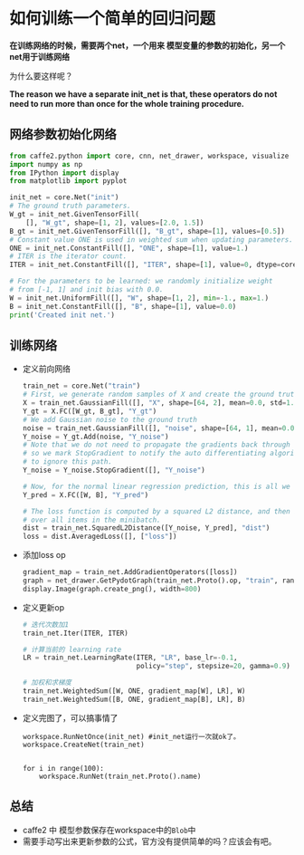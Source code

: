 # 如何训练一个简单的回归问题

**在训练网络的时候，需要两个net，一个用来 模型变量的参数的初始化，另一个net用于训练网络**

为什么要这样呢？

**The reason we have a separate init_net is that, these operators do not need to run more than once for the whole training procedure.**



## 网络参数初始化网络

```python
from caffe2.python import core, cnn, net_drawer, workspace, visualize
import numpy as np
from IPython import display
from matplotlib import pyplot

init_net = core.Net("init")
# The ground truth parameters.
W_gt = init_net.GivenTensorFill(
    [], "W_gt", shape=[1, 2], values=[2.0, 1.5])
B_gt = init_net.GivenTensorFill([], "B_gt", shape=[1], values=[0.5])
# Constant value ONE is used in weighted sum when updating parameters.
ONE = init_net.ConstantFill([], "ONE", shape=[1], value=1.)
# ITER is the iterator count.
ITER = init_net.ConstantFill([], "ITER", shape=[1], value=0, dtype=core.DataType.INT32)

# For the parameters to be learned: we randomly initialize weight
# from [-1, 1] and init bias with 0.0.
W = init_net.UniformFill([], "W", shape=[1, 2], min=-1., max=1.)
B = init_net.ConstantFill([], "B", shape=[1], value=0.0)
print('Created init net.')
```



## 训练网络

* 定义前向网络

  ```python
  train_net = core.Net("train")
  # First, we generate random samples of X and create the ground truth.
  X = train_net.GaussianFill([], "X", shape=[64, 2], mean=0.0, std=1.0, run_once=0)
  Y_gt = X.FC([W_gt, B_gt], "Y_gt")
  # We add Gaussian noise to the ground truth
  noise = train_net.GaussianFill([], "noise", shape=[64, 1], mean=0.0, std=1.0, run_once=0)
  Y_noise = Y_gt.Add(noise, "Y_noise")
  # Note that we do not need to propagate the gradients back through Y_noise,
  # so we mark StopGradient to notify the auto differentiating algorithm
  # to ignore this path.
  Y_noise = Y_noise.StopGradient([], "Y_noise")

  # Now, for the normal linear regression prediction, this is all we need.
  Y_pred = X.FC([W, B], "Y_pred")

  # The loss function is computed by a squared L2 distance, and then averaged
  # over all items in the minibatch.
  dist = train_net.SquaredL2Distance([Y_noise, Y_pred], "dist")
  loss = dist.AveragedLoss([], ["loss"])
  ```



* 添加loss op

  ```python
  gradient_map = train_net.AddGradientOperators([loss])
  graph = net_drawer.GetPydotGraph(train_net.Proto().op, "train", rankdir="LR")
  display.Image(graph.create_png(), width=800)
  ```



* 定义更新op

  ```python
  # 迭代次数加1
  train_net.Iter(ITER, ITER)

  # 计算当前的 learning rate
  LR = train_net.LearningRate(ITER, "LR", base_lr=-0.1,
                              policy="step", stepsize=20, gamma=0.9)

  # 加权和求梯度
  train_net.WeightedSum([W, ONE, gradient_map[W], LR], W)
  train_net.WeightedSum([B, ONE, gradient_map[B], LR], B)
  ```



* 定义完图了，可以搞事情了

  ```pyth
  workspace.RunNetOnce(init_net) #init_net运行一次就ok了。
  workspace.CreateNet(train_net)


  for i in range(100):
      workspace.RunNet(train_net.Proto().name)
  ```



## 总结

* caffe2 中 模型参数保存在workspace中的`Blob`中
* 需要手动写出来更新参数的公式，官方没有提供简单的吗？应该会有吧。